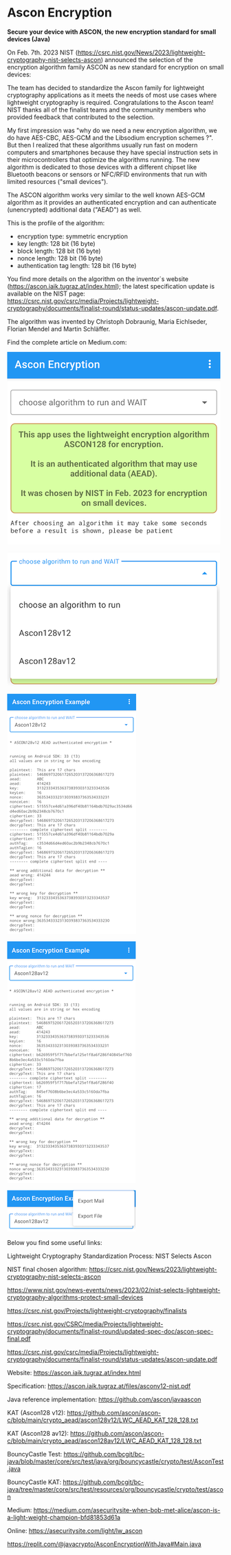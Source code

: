 # Ascon Encryption

**Secure your device with ASCON, the new encryption standard for small devices (Java)**

On Feb. 7th. 2023 NIST (https://csrc.nist.gov/News/2023/lightweight-cryptography-nist-selects-ascon) 
announced the selection of the encryption algorithm family ASCON as new standard for encryption on small devices:

The team has decided to standardize the Ascon family for lightweight cryptography applications as it 
meets the needs of most use cases where lightweight cryptography is required. Congratulations to the 
Ascon team! NIST thanks all of the finalist teams and the community members who provided feedback that 
contributed to the selection.

My first impression was "why do we need a new encryption algorithm, we do have AES-CBC, AES-GCM and the 
Libsodium encryption schemes ?". But then I realized that these algorithms usually run fast on modern 
computers and smartphones because they have special instruction sets in their microcontrollers that 
optimize the algorithms running. The new algorithm is dedicated to those devices with a different 
chipset like Bluetooth beacons or sensors or NFC/RFID environments that run with limited resources 
("small devices").

The ASCON algorithm works very similar to the well known AES-GCM algorithm as it provides an authenticated 
encryption and can authenticate (unencrypted) additional data ("AEAD") as well.

This is the profile of the algorithm:
- encryption type: symmetric encryption
- key length: 128 bit (16 byte)
- block length: 128 bit (16 byte)
- nonce length: 128 bit (16 byte)
- authentication tag length: 128 bit (16 byte)

You find more details on the algorithm on the inventor`s website (https://ascon.iaik.tugraz.at/index.html); 
the latest specification update is  available on the NIST page: 
https://csrc.nist.gov/csrc/media/Projects/lightweight-cryptography/documents/finalist-round/status-updates/ascon-update.pdf. 

The algorithm was invented by Christoph Dobraunig, Maria Eichlseder, Florian Mendel and Martin Schläffer.

Find the complete article on Medium.com: 

![client_view_after_connect](docs/Ascon01.png?raw=true)

![client_view_after_connect](docs/Ascon02.png?raw=true)

![client_view_after_connect](docs/Ascon03.png?raw=true)

![client_view_after_connect](docs/Ascon04.png?raw=true)

![client_view_after_connect](docs/Ascon05.png?raw=true)

Below you find some useful links:

Lightweight Cryptography Standardization Process: NIST Selects Ascon

NIST final chosen algorithm: https://csrc.nist.gov/News/2023/lightweight-cryptography-nist-selects-ascon

https://www.nist.gov/news-events/news/2023/02/nist-selects-lightweight-cryptography-algorithms-protect-small-devices

https://csrc.nist.gov/Projects/lightweight-cryptography/finalists

https://csrc.nist.gov/CSRC/media/Projects/lightweight-cryptography/documents/finalist-round/updated-spec-doc/ascon-spec-final.pdf

https://csrc.nist.gov/csrc/media/Projects/lightweight-cryptography/documents/finalist-round/status-updates/ascon-update.pdf

Website: https://ascon.iaik.tugraz.at/index.html

Specification: https://ascon.iaik.tugraz.at/files/asconv12-nist.pdf

Java reference implementation: https://github.com/ascon/javaascon

KAT (Ascon128 v12): https://github.com/ascon/ascon-c/blob/main/crypto_aead/ascon128v12/LWC_AEAD_KAT_128_128.txt

KAT (Ascon128 av12): https://github.com/ascon/ascon-c/blob/main/crypto_aead/ascon128av12/LWC_AEAD_KAT_128_128.txt

BouncyCastle Test: https://github.com/bcgit/bc-java/blob/master/core/src/test/java/org/bouncycastle/crypto/test/AsconTest.java

BouncyCastle KAT: https://github.com/bcgit/bc-java/tree/master/core/src/test/resources/org/bouncycastle/crypto/test/ascon

Medium: https://medium.com/asecuritysite-when-bob-met-alice/ascon-is-a-light-weight-champion-bfd81853d61a

Online: https://asecuritysite.com/light/lw_ascon

https://replit.com/@javacrypto/AsconEncryptionWithJava#Main.java
